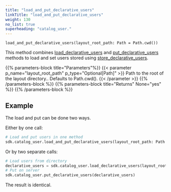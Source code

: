 ```yaml
---
title: "load_and_put_declarative_users"
linkTitle: "load_and_put_declarative_users"
weight: 130
no_list: true
superheading: "catalog_user."
---
```




``load_and_put_declarative_users(layout_root_path: Path = Path.cwd())``

This method combines [load_declarative_users](../load_declarative_users) and [put_declarative_users](../put_declarative_users) methods to load and set users stored using [store_declarative_users](../store_declarative_users).

{{% parameters-block  title="Parameters"%}}
{{< parameter p_name="layout_root_path" p_type="Optional[Path]" >}}
Path to the root of the layout directory.. Defaults to Path.cwd().
{{< /parameter >}}
{{% /parameters-block %}}
{{% parameters-block title="Returns" None="yes" %}}
{{% /parameters-block %}}

## Example

The load and put can be done two ways.

Either by one call:

```python
# Load and put users in one method
sdk.catalog_user.load_and_put_declarative_users(layout_root_path: Path = Path.cwd())
```
Or by two separate calls:

```python
# Load users from directory
declarative_users = sdk.catalog_user.load_declarative_users(layout_root_path: Path = Path.cwd())
# Put on server
sdk.catalog_user.put_declarative_users(declarative_users)
```

The result is identical.
